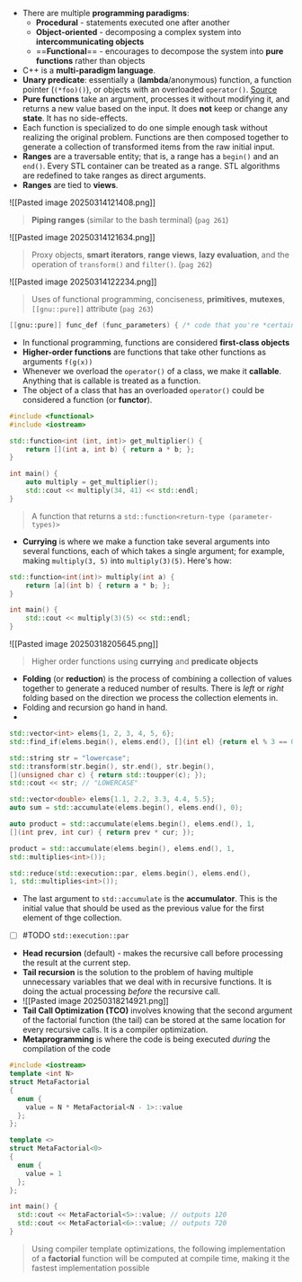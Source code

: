 - There are multiple **programming paradigms**:
	- **Procedural** - statements executed one after another
	- **Object-oriented** - decomposing a complex system into **intercommunicating objects**
	- ==**Functional**== - encourages to decompose the system into **pure functions** rather than objects
- C++ is a **multi-paradigm language**.
- **Unary predicate**: essentially a (**lambda**/anonymous) function, a function pointer (`(*foo)()`), or objects with an overloaded `operator()`. [Source](https://stackoverflow.com/questions/50450373/how-do-i-define-a-unary-predicate-for-copy-if-etc-in-c)
- **Pure functions** take an argument, processes it without modifying it, and returns a new value based on the input. It does __not__ keep or change any **state**. It has no side-effects.
- Each function is specialized to do one simple enough task without realizing the original problem. Functions are then composed together to generate a collection of transformed items from the raw initial input.
- **Ranges** are a traversable entity; that is, a range has a `begin()` and an `end()`. Every STL container can be treated as a range. STL algorithms are redefined to take ranges as direct arguments.
- **Ranges** are tied to **views**.

![[Pasted image 20250314121408.png]]
> **Piping ranges** (similar to the bash terminal) (`pag 261`)

![[Pasted image 20250314121634.png]]
> Proxy objects, **smart iterators**, **range views**, **lazy evaluation**, and the operation of `transform()` and `filter()`. (`pag 262`)

![[Pasted image 20250314122234.png]]
> Uses of functional programming, conciseness, **primitives**, **mutexes**, `[[gnu::pure]]` attribute (`pag 263`)

```c++
[[gnu::pure]] func_def (func_parameters) { /* code that you're *certain* acts as a pure function */ };
```
- In functional programming, functions are considered **first-class objects**
- **Higher-order functions** are functions that take other functions as arguments `f(g(x))`
- Whenever we overload the `operator()` of a class, we make it **callable**. Anything that is callable is treated as a function. 
- The object of a class that has an overloaded `operator()` could be considered a function (or **functor**).
```c++
#include <functional>
#include <iostream>

std::function<int (int, int)> get_multiplier() {
	return [](int a, int b) { return a * b; };
}

int main() {
	auto multiply = get_multiplier();
	std::cout << multiply(34, 41) << std::endl;
}
```
> A function that returns a `std::function<return-type (parameter-types)>`

- **Currying** is where we make a function take several arguments into several functions, each of which takes a single argument; for example, making `multiply(3, 5)` into `multiply(3)(5)`. Here's how:

```c++
std::function<int(int)> multiply(int a) {
	return [a](int b) { return a * b; };
}

int main() {
	std::cout << multiply(3)(5) << std::endl;
}
```

![[Pasted image 20250318205645.png]]
> Higher order functions using **currying** and **predicate objects**

- **Folding** (or **reduction**) is the process of combining a collection of values together to generate a reduced number of results. There is *left* or *right* folding based on the direction we process the collection elements in.
- Folding and recursion go hand in hand.
- 
```c++
std::vector<int> elems{1, 2, 3, 4, 5, 6};
std::find_if(elems.begin(), elems.end(), [](int el) {return el % 3 == 0;});

std::string str = "lowercase";
std::transform(str.begin(), str.end(), str.begin(),
[](unsigned char c) { return std::toupper(c); });
std::cout << str; // "LOWERCASE"

std::vector<double> elems{1.1, 2.2, 3.3, 4.4, 5.5};
auto sum = std::accumulate(elems.begin(), elems.end(), 0);

auto product = std::accumulate(elems.begin(), elems.end(), 1,
[](int prev, int cur) { return prev * cur; });

product = std::accumulate(elems.begin(), elems.end(), 1,
std::multiplies<int>());

std::reduce(std::execution::par, elems.begin(), elems.end(),
1, std::multiplies<int>());
```

- The last argument to `std::accumulate` is the **accumulator**. This is the initial value that should be used as the previous value for the first element of thge collection.
- [ ] #TODO `std::execution::par` 
- **Head recursion** (default) - makes the recursive call before processing the result at the current step.
- **Tail recursion** is the solution to the problem of having multiple unnecessary variables that we deal with in recursive functions. It is doing the actual processing *before* the recursive call.
- ![[Pasted image 20250318214921.png]]
- **Tail Call Optimization (TCO)** involves knowing that the second argument of the factorial function (the tail) can be stored at the same location for every recursive calls. It is a compiler optimization.
- **Metaprogramming** is where the code is being executed *during* the compilation of the code
```c++
#include <iostream>
template <int N>
struct MetaFactorial
{
  enum {
    value = N * MetaFactorial<N - 1>::value
  };
};

template <>
struct MetaFactorial<0>
{
  enum {
    value = 1
  };
};

int main() {
  std::cout << MetaFactorial<5>::value; // outputs 120
  std::cout << MetaFactorial<6>::value; // outputs 720
}
```
> Using compiler template optimizations, the following implementation of a **factorial** function will be computed at compile time, making it the fastest implementation possible

